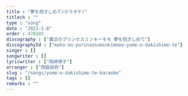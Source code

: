 ```yaml
---
title : "夢を抱きしめて(カラオケ)"
titlech : ""
type : "song"
date : "2021-1-8"
order : 470103
discography : ["魔法のプリンセスミンキーモモ 夢を抱きしめて"]
discographyId : ["maho-no-purinsesuminkimomo-yume-o-dakishime-te"]
singer : []
songwriter : []
lyricwriter : ["岡崎律子"]
arranger : ["西脇辰弥"]
slug : "/songs/yume-o-dakishime-te-karaoke"
tags : []
remarks : ""
---
```



